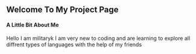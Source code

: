 ## Welcome To My Project Page
#### A Little Bit About Me
Hello I am militaryk I am very new to coding and are learning to explore all diffrent types of languages with the help of my friends

